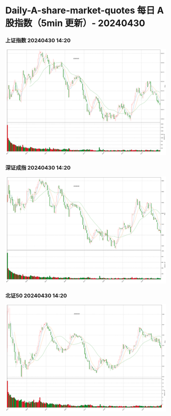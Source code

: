 
# Daily-A-share-market-quotes 每日 A 股指数（5min 更新）- 20240430

### 上证指数 20240430 14:20
![](./fig/2024/4/20240430-sh000001.png)

### 深证成指 20240430 14:20
![](./fig/2024/4/20240430-sz399001.png)

### 北证50 20240430 14:20
![](./fig/2024/4/20240430-bj899050.png)
